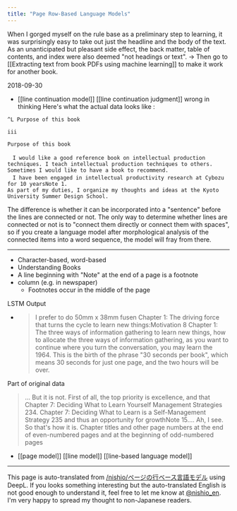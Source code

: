 ```yaml
---
title: "Page Row-Based Language Models"
---
```


When I gorged myself on the rule base as a preliminary step to learning, it was surprisingly easy to take out just the headline and the body of the text.
As an unanticipated but pleasant side effect, the back matter, table of contents, and index were also deemed "not headings or text".
→ Then go to [[Extracting text from book PDFs using machine learning]] to make it work for another book.

2018-09-30
- [[line continuation model]] [[line continuation judgment]] wrong in thinking
Here's what the actual data looks like
:

```
^L Purpose of this book

iii

Purpose of this book

　I would like a good reference book on intellectual production techniques. I teach intellectual production techniques to others.
Sometimes I would like to have a book to recommend.
　I have been engaged in intellectual productivity research at Cybozu for 10 yearsNote 1.
As part of my duties, I organize my thoughts and ideas at the Kyoto University Summer Design School.
```

The difference is whether it can be incorporated into a "sentence" before the lines are connected or not.
The only way to determine whether lines are connected or not is to "connect them directly or connect them with spaces", so if you create a language model after morphological analysis of the connected items into a word sequence, the model will fray from there.


-----
- Character-based, word-based
- Understanding Books
- A line beginning with "Note" at the end of a page is a footnote
- column (e.g. in newspaper)
    - Footnotes occur in the middle of the page

LSTM Output
- > I prefer to do 50mm x 38mm fusen Chapter 1: The driving force that turns the cycle to learn new things:Motivation 8 Chapter 1: The three ways of information gathering to learn new things, how to allocate the three ways of information gathering, as you want to continue where you turn the conversation, you may learn the 1964. This is the birth of the phrase "30 seconds per book", which means 30 seconds for just one page, and the two hours will be over.

Part of original data
> ... But it is not. First of all, the top priority is excellence, and that Chapter 7: Deciding What to Learn Yourself Management Strategies 234.
> Chapter 7: Deciding What to Learn is a Self-Management Strategy 235 and thus an opportunity for growthNote 15....
Ah, I see. So that's how it is.
Chapter titles and other page numbers at the end of even-numbered pages and at the beginning of odd-numbered pages

- [[page model]]   [[line model]]   [[line-based language model]]

---
This page is auto-translated from [/nishio/ページの行ベース言語モデル](https://scrapbox.io/nishio/ページの行ベース言語モデル) using DeepL. If you looks something interesting but the auto-translated English is not good enough to understand it, feel free to let me know at [@nishio_en](https://twitter.com/nishio_en). I'm very happy to spread my thought to non-Japanese readers.